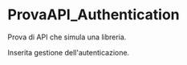 # ProvaAPI_Authentication

 Prova di API che simula una libreria.

 Inserita gestione dell'autenticazione.
